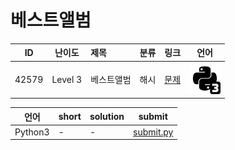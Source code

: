 # 베스트앨범

| ID | 난이도 | 제목 | 분류 | 링크 | 언어 |
| -- | ---- | :-- | :-- | --- | --- |
| 42579 | Level 3 | 베스트앨범 | 해시 | [문제](https://programmers.co.kr/learn/courses/30/lessons/42579) | [![python3](/assets/python3.svg)](submit.py) |

| 언어 | short | solution | submit |
| --- | ----- | -------- | ------ |
| Python3 | - | - | [submit.py](submit.py) |
